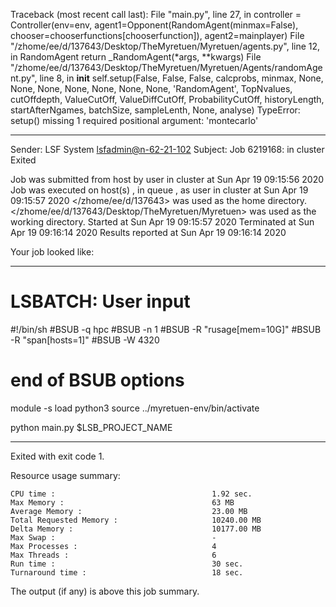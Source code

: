 Traceback (most recent call last):
  File "main.py", line 27, in <module>
    controller = Controller(env=env, agent1=Opponent(RandomAgent(minmax=False), chooser=chooserfunctions[chooserfunction]), agent2=mainplayer)
  File "/zhome/ee/d/137643/Desktop/TheMyretuen/Myretuen/agents.py", line 12, in RandomAgent
    return _RandomAgent(*args, **kwargs)
  File "/zhome/ee/d/137643/Desktop/TheMyretuen/Myretuen/Agents/randomAgent.py", line 8, in __init__
    self.setup(False, False, False, calcprobs, minmax, None, None, None, None, None, None, None, 'RandomAgent', TopNvalues, cutOffdepth, ValueCutOff, ValueDiffCutOff, ProbabilityCutOff, historyLength, startAfterNgames, batchSize, sampleLenth, None, analyse)
TypeError: setup() missing 1 required positional argument: 'montecarlo'

------------------------------------------------------------
Sender: LSF System <lsfadmin@n-62-21-102>
Subject: Job 6219168: <NNAgent31000-memory> in cluster <dcc> Exited

Job <NNAgent31000-memory> was submitted from host <n-62-27-21> by user <s183905> in cluster <dcc> at Sun Apr 19 09:15:56 2020
Job was executed on host(s) <n-62-21-102>, in queue <hpc>, as user <s183905> in cluster <dcc> at Sun Apr 19 09:15:57 2020
</zhome/ee/d/137643> was used as the home directory.
</zhome/ee/d/137643/Desktop/TheMyretuen/Myretuen> was used as the working directory.
Started at Sun Apr 19 09:15:57 2020
Terminated at Sun Apr 19 09:16:14 2020
Results reported at Sun Apr 19 09:16:14 2020

Your job looked like:

------------------------------------------------------------
# LSBATCH: User input
#!/bin/sh
#BSUB -q hpc
#BSUB -n 1
#BSUB -R "rusage[mem=10G]"
#BSUB -R "span[hosts=1]"
#BSUB -W 4320
# end of BSUB options

module -s load python3
source ../myretuen-env/bin/activate

python main.py $LSB_PROJECT_NAME


------------------------------------------------------------

Exited with exit code 1.

Resource usage summary:

    CPU time :                                   1.92 sec.
    Max Memory :                                 63 MB
    Average Memory :                             23.00 MB
    Total Requested Memory :                     10240.00 MB
    Delta Memory :                               10177.00 MB
    Max Swap :                                   -
    Max Processes :                              4
    Max Threads :                                6
    Run time :                                   30 sec.
    Turnaround time :                            18 sec.

The output (if any) is above this job summary.

